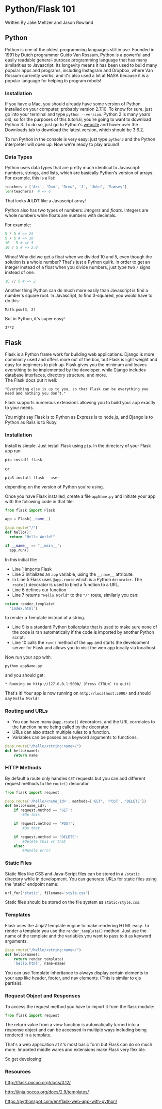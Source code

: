 # Python/Flask 101

Written By Jake Meltzer and Jason Rowland

## Python

Python is one of the oldest programming languages still in use. Founded in 1991 by Dutch programmer Guido Van Rossum, Python is a powerful and easily readable general-purpose programming language that has many similarities to Javascript. Its longevity means it has been used to build many popular apps and programs, including Instagram and Dropbox, where Van Rossum currently works, and it's also used a lot at NASA because it is a popular language for helping to program robots!

### Installation

If you have a Mac, you should already have some version of Python installed on your computer, probably version 2.7.10. To know for sure, just go into your terminal and type `python --version`. Python 2 is many years old, so for the purposes of this tutorial, you're going to want to download Python 3. To do so, just go to Python's [website](https://www.python.org/) and hover over the Downloads tab to download the latest version, which should be 3.6.2.

To run Python in the console is very easy: just type `python3` and the Python interpreter will open up. Now we're ready to play around!

### Data Types

Python uses data types that are pretty much identical to Javascript: numbers, strings, and lists, which are basically Python's version of arrays. For example, this is a list:

```python
teachers = ['Ari', 'Dom', 'Drew', 'J', 'John', 'Ramsey']
len(teachers)  # => 6
```

That looks **A LOT** like a Javascript array!

Python also has two types of numbers: _integers_ and _floats_. Integers are whole numbers while floats are numbers with decimals.

For example:
```python
5 * 5 # => 25
5 + 5 # => 10
10 - 5 # => 5
10 / 5 # => 2.0
```

Whoa! Why did we get a float when we divided 10 and 5, even though the solution is a whole number? That's just a Python quirk. In order to get an integer instead of a float when you divide numbers, just type two `/` signs instead of one.

```python
10 // 5 # => 2
```

Another thing Python can do much more easily than Javascript is find a number's square root. In Javascript, to find 3-squared, you would have to do this:

`Math.pow(3, 2)`

But in Python, it's super easy!

`3**2`


## Flask

Flask is a Python frame work for building web applications. Django is more commonly used and offers more out of the box, but Flask is light weight and easy for beginners to pick up.
Flask gives you the minimum and leaves everything to be implemented by the developer, while Django includes database interfaces, directory structure, and more.  
The Flask docs put it well:

`"Everything else is up to you, so that Flask can be everything you need and nothing you don’t."`

Flask supports numerous extensions allowing you to build your app exactly to your needs.

You might say Flask is to Python as Express is to node.js, and Django is to Python as Rails is to Ruby.

### Installation

Install is simple. Just install Flask using `pip`. In the directory of your Flask app run

`pip install flask`

or

`pip3 install flask --user`

depending on the version of Python you're using.

Once you have Flask installed, create a file `appName.py` and initiate your app with the following code in that file:

```python
from flask import Flask

app = Flask(__name__)

@app.route("/")
def hello():
  return "Hello World!"

if __name__ == "__main__":
  app.run()
```
In this initial file:

- Line 1 imports Flask
- Line 3 initializes an `app` variable, using the `__name__` attribute.
- In Line 5 Flask uses `@app.route` which is a Python `decorator`. The `route()` decorator is used to bind a function to a URL.
- Line 6 defines our function
- Line 7 returns `"Hello World"` to the `"/"` route, similarly you can:
```python
return render_template(
  'index.html')
```
to render a Template instead of a string.
- Line 9 is a standard Python boilerplate that is used to make sure none of the code is ran automatically if the code is imported by another Python script.
- Line 10 calls the `run()` method of the `app` and starts the development server for Flask and allows you to visit the web app locally via localhost.

Now run your app with:

`python appName.py`

and you should get:

`* Running on http://127.0.0.1:5000/ (Press CTRL+C to quit)`

That's it! Your app is now running on `http://localhost:5000/` and should say `Hello World!`

### Routing and URLs

- You can have many `@app.route()` decorators, and the URL correlates to the function name being called by the decorator.
- URLs can also attach multiple rules to a function.
- Variables can be passed as a keyword arguments to functions.

```python
@app.route("/hello/<string:name>/")
def hello(name):
    return name
```

### HTTP Methods

By default a route only handles `GET` requests but you can add different request methods to the `route()` decorator.

```python
from flask import request

@app.route('/hello/<name_id>', methods=['GET', 'POST', 'DELETE'])
def hello(name_id):
    if request.method == 'GET':
        #Do this

    if request.method == 'POST':
        #Do that

    if request.method == 'DELETE':
        #Delete this or that
    else:
        #Handle error
```

### Static Files

Static files like CSS and Java-Script files can be stored in a `/static` directory while in development. You can generate URLs for static files using the 'static' endpoint name:

```python
url_for('static', filename='style.css')
```

Static files should be stored on the file system as `static/style.css`.

### Templates

Flask uses the Jinja2 template engine to make rendering HTML easy. To render a template you use the `render_template()` method.
Just use the name of the template and the variables you want to pass to it as keyword arguments:

```python
@app.route("/hello/<string:name>/")
def hello(name):
    return render_template(
    'hello.html', name=name)
```

You can use Template Inheritance to always display certain elements to your app like header, footer, and nav elements. (This is similar to ejs partials).

### Request Object and Responses

To access the request method you have to import it from the flask module:

```python
from flask import request
```

The return value from a view function is automatically turned into a response object and can be accessed in multiple ways including being rendered in a template.

That's a web application at it's most basic form but Flask can do so much more. Imported middle wares and extensions make Flask very flexible.

So get developing!

### Resources

http://flask.pocoo.org/docs/0.12/

http://jinja.pocoo.org/docs/2.9/templates/

https://pythonspot.com/en/flask-web-app-with-python/
